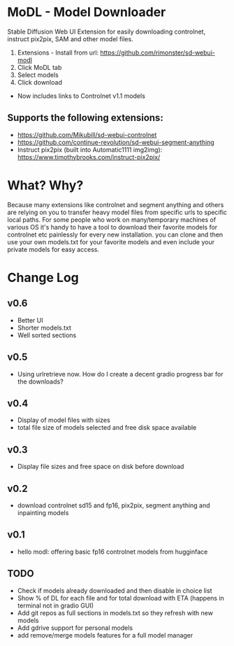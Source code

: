 # MoDL - Model Downloader
Stable Diffusion Web UI Extension for easily downloading controlnet, instruct pix2pix, SAM and other model files.  

1. Extensions - Install from url: https://github.com/rimonster/sd-webui-modl
2. Click MoDL tab
3. Select models
4. Click download 

* Now includes links to Controlnet v1.1 models

## Supports the following extensions:
* https://github.com/Mikubill/sd-webui-controlnet
* https://github.com/continue-revolution/sd-webui-segment-anything
* Instruct pix2pix (built into Automatic1111 img2img): https://www.timothybrooks.com/instruct-pix2pix/

# What? Why?
Because many extensions like controlnet and segment anything and others are relying on you to transfer heavy model files from specific urls to specific local paths. For some people who work on many/temporary machines of various OS it's handy to have a tool to download their favorite models for controlnet etc painlessly for every new installation.
you can clone and then use your own models.txt for your favorite models and even include your private models for easy access.


# Change Log

## v0.6
* Better UI
* Shorter models.txt
* Well sorted sections

## v0.5
* Using urlretrieve now. How do I create a decent gradio progress bar for the downloads?

## v0.4
* Display of model files with sizes
* total file size of models selected and free disk space available

## v0.3
* Display file sizes and free space on disk before download 

## v0.2
* download controlnet sd15 and fp16, pix2pix, segment anything and inpainting models

## v0.1
* hello modl: offering basic fp16 controlnet models from hugginface

## TODO
* Check if models already downloaded and then disable in choice list
* Show % of DL for each file and for total download with ETA (happens in terminal not in gradio GUI)
* Add git repos as full sections in models.txt so they refresh with new models
* Add gdrive support for personal models
* add remove/merge models features for a full model manager 

